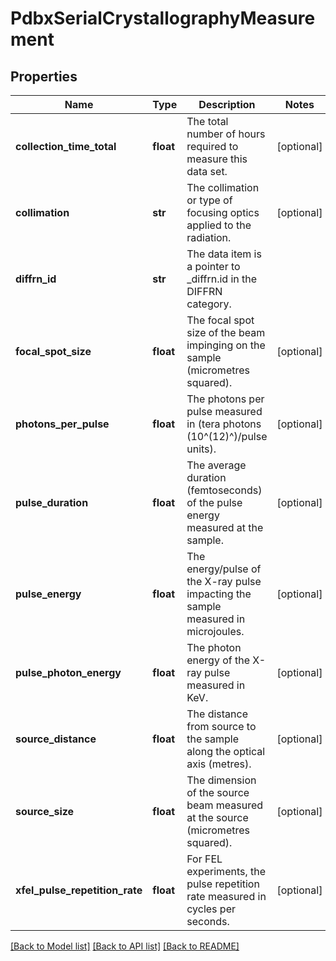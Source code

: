 # PdbxSerialCrystallographyMeasurement

## Properties
Name | Type | Description | Notes
------------ | ------------- | ------------- | -------------
**collection_time_total** | **float** | The total number of hours required to measure this data set. | [optional] 
**collimation** | **str** | The collimation or type of focusing optics applied to the radiation. | [optional] 
**diffrn_id** | **str** | The data item is a pointer to _diffrn.id in the DIFFRN  category. | 
**focal_spot_size** | **float** | The focal spot size of the beam  impinging on the sample (micrometres squared). | [optional] 
**photons_per_pulse** | **float** | The photons per pulse measured in  (tera photons (10^(12)^)/pulse units). | [optional] 
**pulse_duration** | **float** | The average duration (femtoseconds)         of the pulse energy measured at the sample. | [optional] 
**pulse_energy** | **float** | The energy/pulse of the X-ray pulse impacting the sample measured in microjoules. | [optional] 
**pulse_photon_energy** | **float** | The photon energy of the X-ray pulse measured in KeV. | [optional] 
**source_distance** | **float** | The distance from source to the sample along the optical axis (metres). | [optional] 
**source_size** | **float** | The dimension of the source beam measured at the source (micrometres squared). | [optional] 
**xfel_pulse_repetition_rate** | **float** | For FEL experiments, the pulse repetition rate measured in cycles per seconds. | [optional] 

[[Back to Model list]](../README.md#documentation-for-models) [[Back to API list]](../README.md#documentation-for-api-endpoints) [[Back to README]](../README.md)

